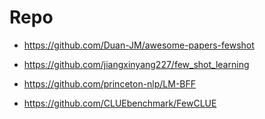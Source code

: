 
# Repo

- https://github.com/Duan-JM/awesome-papers-fewshot

- https://github.com/jiangxinyang227/few_shot_learning

- https://github.com/princeton-nlp/LM-BFF

- https://github.com/CLUEbenchmark/FewCLUE




